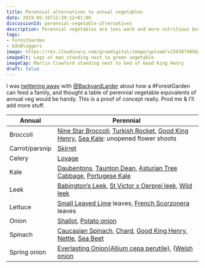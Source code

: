 ```yaml
---
title: Perennial alternatives to annual vegetables
date: 2019-05-16T12:39:12+01:00
discussionId: perennial-vegetable-alternatives
description: Perennial vegetables are less work and more nutritious but it’s a big cultural shift to adopt new veg. Here’s a simple table of perennial vegetable equivalents to annual vegetables to help the process.
tags: 
- ForestGarden
- GdnBloggers
image: https://res.cloudinary.com/growdigital/image/upload/v1543874050/good-king-henry-41163987821.jpg
imageAlt: Legs of man standing next to green vegetable
imageCap: Martin Crawford standing next to bed of Good King Henry 
draft: false
---
```


I was [twittering away](https://mobile.twitter.com/ForestGdnWales/status/1127656532332642305) with [@BackyardLarder](https://mobile.twitter.com/BackyardLarder) about how a #ForestGarden can feed a family, and thought a table of perennial vegetable equivalents of annual veg would be handy. This is a proof of concept really. Prod me & I’ll add more stuff.

Annual | Perennial
---|---
Broccoli | [Nine Star Broccoli](https://pfaf.org/user/Plant.aspx?LatinName=Brassica+oleracea+botrytis+aparagoides); [Turkish Rocket](https://pfaf.org/user/Plant.aspx?LatinName=Bunias+orientalis), [Good King Henry](https://pfaf.org/user/plant.aspx?latinname=Chenopodium+bonus-henricus), [Sea Kale](https://pfaf.org/user/Plant.aspx?LatinName=Crambe+maritima): unopened flower shoots
Carrot/parsnip | [Skirret](https://pfaf.org/user/plant.aspx?LatinName=Sium+sisarum)
Celery | [Lovage](https://pfaf.org/user/Plant.aspx?LatinName=Levisticum+officinale)
Kale | [Daubentons](https://backyardlarder.co.uk/plants/daubenton-kale/), [Taunton Dean](https://www.incrediblevegetables.co.uk/taunton-deane-kale/), [Asturian Tree Cabbage](https://backyardlarder.co.uk/2014/09/portuguese-kale/), [Portugese Kale](https://backyardlarder.co.uk/2014/09/portuguese-kale/)
Leek | [Babington’s Leek](https://pfaf.org/user/Plant.aspx?LatinName=Allium+ampeloprasum+babingtonii), [St Victor x Oerprei leek](https://backyardlarder.co.uk/shop/perennial-leek-st-victor-x-oerprei/), [Wild leek](https://pfaf.org/user/Plant.aspx?LatinName=allium+ampeloprasum)
Lettuce | [Small Leaved Lime](https://pfaf.org/user/plant.aspx?latinname=Tilia+cordata) leaves, [French Scorzonera](https://pfaf.org/user/plant.aspx?LatinName=Reichardia+picroides) leaves
Onion | [Shallot](https://pfaf.org/user/plant.aspx?LatinName=Allium+cepa+ascalonicum), [Potato onion](https://pfaf.org/user/plant.aspx?latinname=Allium+cepa+aggregatum)
Spinach | [Caucasian Spinach](https://backyardlarder.co.uk/plants/caucasian-spinach/), [Chard](https://pfaf.org/user/plant.aspx?latinname=Beta+vulgaris+%28Leaf+Beet+Group%29), [Good King Henry](https://pfaf.org/user/plant.aspx?latinname=Chenopodium+bonus-henricus), [Nettle](https://pfaf.org/user/plant.aspx?latinname=Urtica+dioica), [Sea Beet](https://pfaf.org/user/Plant.aspx?LatinName=Beta+vulgaris+maritima)
Spring onion | [Everlasting Onion(Allium cepa perutile)](https://pfaf.org/user/plant.aspx?latinname=Allium+cepa), ([Welsh onion](https://pfaf.org/user/plant.aspx?latinname=Allium+fistulosum)

